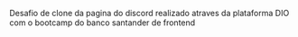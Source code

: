 Desafio de clone da pagina do discord realizado atraves da plataforma DIO com o bootcamp do banco santander de frontend
